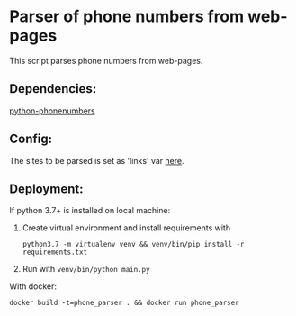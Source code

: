 # Parser of phone numbers from web-pages

This script parses phone numbers from web-pages.


## Dependencies:
[python-phonenumbers](https://github.com/daviddrysdale/python-phonenumbers)

## Config:
The sites to be parsed is set as 'links' var
[here](main.py#L6).

## Deployment:

If python 3.7+ is installed on local machine:

1.
    Create virtual environment and install 
    requirements with 
    
    `python3.7 -m virtualenv venv && venv/bin/pip install -r requirements.txt`
2. Run with 
    `venv/bin/python main.py`
    
With docker:

`docker build -t=phone_parser . && docker run phone_parser`
